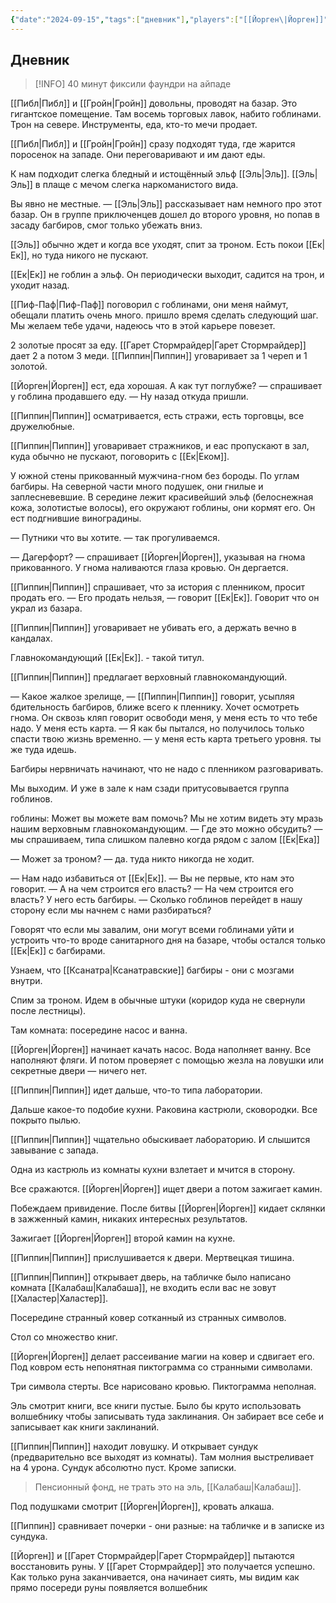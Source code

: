 ```yaml
---
{"date":"2024-09-15","tags":["дневник"],"players":["[[Йорген\|Йорген]]","[[Гарет Стормрайдер\|Гарет Стормрайдер]]","[[Пиппин\|Пиппин]]","[[Эль\|Эль]]"],"campaign":"Подземелье безумного мага","world-date":null,"world-time-start":null,"dg-publish":true,"previous-session":"[[8 сентября 2024]]","next-session":null,"permalink":"/15-sentyabrya-2024/","dgPassFrontmatter":true}
---
```



## Дневник
> [!INFO] 40 минут фиксили фаундри на айпаде

[[Пибл\|Пибл]] и [[Гройн\|Гройн]] довольны, проводят на базар. Это гигантское помещение. Там восемь торговых лавок, набито гоблинами. Трон на севере. Инструменты, еда, кто-то мечи продает.

[[Пибл\|Пибл]] и [[Гройн\|Гройн]] сразу подходят туда, где жарится поросенок на западе. Они переговаривают и им дают еды. 

К нам подходит слегка бледный и истощённый эльф [[Эль\|Эль]]. [[Эль\|Эль]] в плаще с мечом слегка наркоманистого вида.

Вы явно не местные. — [[Эль\|Эль]] рассказывает нам немного про этот базар. Он в группе приключенцев дошел до второго уровня, но попав в засаду багбиров, смог только убежать вниз.

[[Эль]] обычно ждет и когда все уходят, спит за троном. Есть покои [[Ек\|Ек]], но туда никого не пускают.

[[Ек\|Ек]] не гоблин а эльф. Он периодически выходит, садится на трон, и уходит назад.

[[Пиф-Паф\|Пиф-Паф]] поговорил с гоблинами, они меня наймут, обещали платить очень много. пришло время сделать следующий шаг. Мы желаем тебе удачи, надеюсь что в этой карьере повезет.

2 золотые просят за еду. [[Гарет Стормрайдер\|Гарет Стормрайдер]] дает 2 а потом 3 меди. [[Пиппин\|Пиппин]] уговаривает за 1 череп и 1 золотой. 

[[Йорген\|Йорген]] ест, еда хорошая. А как тут поглубже? — спрашивает у гоблина продавшего еду. — Ну назад откуда пришли.

[[Пиппин\|Пиппин]] осматривается, есть стражи, есть торговцы, все дружелюбные.

[[Пиппин\|Пиппин]] уговаривает стражников, и еас пропускают в зал, куда обычно не пускают, поговорить с [[Ек\|Еком]].

У южной стены прикованный мужчина-гном без бороды. По углам багбиры. На северной части много подушек, они гнилые и заплесневевшие. В середине лежит красивейший эльф (белоснежная кожа, золотистые волосы), его окружают гоблины, они кормят его. Он ест подгнившие виноградины. 

— Путники что вы хотите. — так прогуливаемся.

— Дагерфорт? — спрашивает [[Йорген\|Йорген]], указывая на гнома прикованного. У гнома наливаются глаза кровью. Он дергается.

[[Пиппин\|Пиппин]] спрашивает, что за история с пленником, просит продать его. — Его продать нельзя, — говорит [[Ек\|Ек]]. Говорит что он украл из базара. 

[[Пиппин\|Пиппин]] уговаривает не убивать его, а держать вечно в кандалах. 

Главнокомандующий [[Ек\|Ек]]. - такой титул. 

[[Пиппин\|Пиппин]] предлагает верховный главнокомандующий.

— Какое жалкое зрелище, — [[Пиппин\|Пиппин]] говорит, усыпляя бдительность багбиров, ближе всего к пленнику. Хочет осмотреть гнома. Он сквозь кляп говорит освободи меня, у меня есть то что тебе надо. У меня есть карта. — Я как бы пытался, но получилось только спасти твою жизнь временно. — у меня есть карта третьего уровня. ты же туда идешь.

 Багбиры нервничать начинают, что не надо с пленником разговаривать.

Мы выходим. И уже в зале к нам сзади притусовывается группа гоблинов.

гоблины: Может вы можете вам помочь? Мы не хотим видеть эту мразь нашим верховным главнокомандующим. — Где это можно обсудить? — мы спрашиваем, типа слишком палевно когда рядом с залом [[Ек\|Ека]]

— Может за троном? — да. туда никто никогда не ходит. 

— Нам надо избавиться от [[Ек\|Ек]]. — Вы не первые, кто нам это говорит. — А на чем строится его власть? — На чем строится его власть? У него есть багбиры. — Сколько гоблинов перейдет в нашу сторону если мы начнем с нами разбираться?

Говорят что если мы завалим, они могут всеми гоблинами уйти и устроить что-то вроде санитарного дня на базаре, чтобы остался только [[Ек\|Ек]] с багбирами.

Узнаем, что [[Ксанатра\|Ксанатравские]] багбиры - они с мозгами внутри.

Спим за троном. Идем в обычные штуки (коридор куда не свернули после лестницы). 

Там комната: посередине насос и ванна. 

[[Йорген\|Йорген]] начинает качать насос. Вода наполняет ванну. Все наполняют фляги. И потом проверяет с помощью жезла на ловушки или секретные двери — ничего нет. 

[[Пиппин\|Пиппин]] идет дальше, что-то типа лаборатории. 

Дальше какое-то подобие кухни. Раковина кастрюли, сковородки. Все покрыто пылью. 

[[Пиппин\|Пиппин]] чщательно обыскивает лабораторию. И слышится завывание с запада.

Одна из кастрюль из комнаты кухни взлетает и мчится в сторону. 

Все сражаются. [[Йорген\|Йорген]] ищет двери а потом зажигает камин.

Побеждаем привидение. 
После битвы [[Йорген\|Йорген]] кидает склянки в зажженный камин, никаких интересных результатов.

Зажигает [[Йорген\|Йорген]] второй камин на кухне. 

[[Пиппин\|Пиппин]] прислушивается к двери. Мертвецкая тишина.

[[Пиппин\|Пиппин]] открывает дверь, на табличке было написано комната [[Калабаш\|Калабаша]], не входить если вас не зовут [[Халастер\|Халастер]].

Посередине странный ковер сотканный из странных символов. 

Стол со множество книг.

[[Йорген\|Йорген]] делает рассеивание магии на ковер и сдвигает его. Под ковром есть непонятная пиктограмма со странными символами. 

Три символа стерты. 
Все нарисовано кровью. Пиктограмма неполная. 

Эль смотрит книги, все книги пустые. Было бы круто использовать волшебнику чтобы записывать туда заклинания. Он забирает все себе и записывает как книги заклинаний.

[[Пиппин\|Пиппин]] находит ловушку. И открывает сундук (предварительно все выходят из комнаты). Там молния выстреливает на 4 урона. Сундук абсолютно пуст. Кроме записки. 

> Пенсионный фонд, не трать это на эль, [[Калабаш\|Калабаш]].

Под подушками смотрит [[Йорген\|Йорген]], кровать алкаша. 

[[Пиппин]] сравнивает почерки - они разные: на табличке и в записке из сундука.

[[Йорген]] и [[Гарет Стормрайдер\|Гарет Стормрайдер]] пытаются восстановить руны. У [[Гарет Стормрайдер]] это получается успешно. Как только руна заканчивается, она начинает сиять, мы видим как прямо посереди руны появляется волшебник